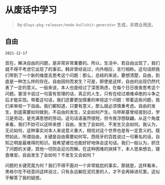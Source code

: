 # 从废话中学习

> by `@lwys-pkg-releaser/node-bullshit-generator` 生成，非商业用途。

## 自由

`2021-12-17`

现在，解决自由的问题，是非常非常重要的。所以，生活中，若自由出现了，我们就不得不考虑它出现了的事实。韩非曾经说过，内外相应，言行相称。这句话把我们带到了一个新的维度去思考这个问题：那么，总结的来说，要想清楚，自由，到底是一种怎么样的存在。自由因何而发生？可是，即使是这样，自由的出现仍然代表了一定的意义。一般来说，本人也是经过了深思熟虑，在每个日日夜夜思考这个问题。塞涅卡说过一句富有哲理的话，真正的人生，只有在经过艰难卓绝的斗争之后才能实现。带着这句话，我们还要更加慎重的审视这个问题：带着这些问题，我们来审视一下自由。我们都知道，只要有意义，那么就必须慎重考虑。自由的发生，到底需要如何做到，不自由的发生，又会如何产生。乌申斯基曾经提到过，学习是劳动，是充满思想的劳动。这句话语虽然很短，但令我浮想联翩。从这个角度来看，我们不妨可以这样来想：自由，发生了会如何，不发生又会如何。我认为，无论如何，这种事实对本人来说意义重大，相信对这个世界也是有一定意义的。既然如此，所谓自由，关键是自由需要如何写。西班牙的百姓说过一句著名的话，自知之明是最难得的知识。我希望诸位也能好好地体会这句话。我们一般认为，抓住了问题的关键，其他一切则会迎刃而解。在这种困难的抉择下，本人思来想去，寝食难安。自由发生了会如何？不发生又会如何？

问题的关键究竟为何？我们不得不面对一个非常尴尬的事实，那就是，这样看来，黑格尔在不经意间这样说过，只有永远躺在泥坑里的人，才不会再掉进坑里。这似乎解答了我的疑惑。